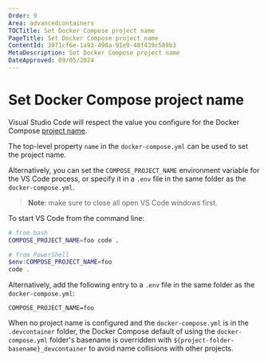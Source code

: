 ```yaml
---
Order: 9
Area: advancedcontainers
TOCTitle: Set Docker Compose project name
PageTitle: Set Docker Compose project name
ContentId: 3071cf6e-1a93-498a-91e9-48f439c589b3
MetaDescription: Set Docker Compose project name
DateApproved: 09/05/2024
---
```

# Set Docker Compose project name

Visual Studio Code will respect the value you configure for the Docker Compose [project name](https://docs.docker.com/compose/project-name/).

The top-level property `name` in the `docker-compose.yml` can be used to set the project name.

Alternatively, you can set the `COMPOSE_PROJECT_NAME` environment variable for the VS Code process, or specify it in a `.env` file in the same folder as the `docker-compose.yml`.

> **Note**: make sure to close all open VS Code windows first.

To start VS Code from the command line:

```bash
# from bash
COMPOSE_PROJECT_NAME=foo code .
```

```PowerShell
# from PowerShell
$env:COMPOSE_PROJECT_NAME=foo
code .
```

Alternatively, add the following entry to a `.env` file in the same folder as the `docker-compose.yml`:

```
COMPOSE_PROJECT_NAME=foo
```

When no project name is configured and the `docker-compose.yml` is in the `.devcontainer` folder, the Docker Compose default of using the `docker-compose.yml` folder's basename is overridden with `${project-folder-basename}_devcontainer` to avoid name collisions with other projects.
